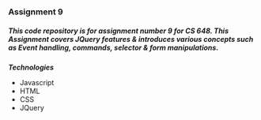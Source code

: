<h3 class="code-line" data-line-start=0 data-line-end=1 ><a id="Assignment_9_0"></a>Assignment 9</h3>
<h5 class="code-line" data-line-start=2 data-line-end=3 ><a id="This_code_repository_is_for_assignment_number_9_for_CS_648_This_Assignment_covers_JQuery_features__introduces_various_concepts_such_as_Event_handling_commands_selector__form_manupulations_2"></a>This code repository is for assignment number 9 for CS 648. This Assignment covers JQuery features &amp; introduces various concepts such as Event handling, commands, selector &amp; form manipulations.</h5>
<p class="has-line-data" data-line-start="6" data-line-end="7"><strong><em>Technologies</em></strong></p>
<ul>
<li class="has-line-data" data-line-start="7" data-line-end="8">Javascript</li>
<li class="has-line-data" data-line-start="8" data-line-end="9">HTML</li>
<li class="has-line-data" data-line-start="9" data-line-end="10">CSS</li>
<li class="has-line-data" data-line-start="10" data-line-end="11">JQuery</li>
</ul>